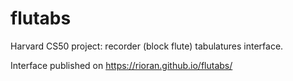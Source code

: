 # flutabs
Harvard CS50 project: recorder (block flute) tabulatures interface.

Interface published on https://rioran.github.io/flutabs/
